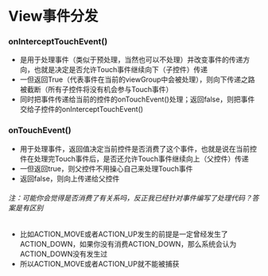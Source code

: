 # View事件分发

### onInterceptTouchEvent()
- 是用于处理事件（类似于预处理，当然也可以不处理）并改变事件的传递方向，也就是决定是否允许Touch事件继续向下（子控件）传递
- 一但返回True（代表事件在当前的viewGroup中会被处理），则向下传递之路被截断（所有子控件将没有机会参与Touch事件）
- 同时把事件传递给当前的控件的onTouchEvent()处理；返回false，则把事件交给子控件的onInterceptTouchEvent()


### onTouchEvent()
- 用于处理事件，返回值决定当前控件是否消费了这个事件，也就是说在当前控件在处理完Touch事件后，是否还允许Touch事件继续向上（父控件）传递
- 一但返回true，则父控件不用操心自己来处理Touch事件
- 返回false，则向上传递给父控件
###### 注：可能你会觉得是否消费了有关系吗，反正我已经针对事件编写了处理代码？答案是有区别
- 比如ACTION_MOVE或者ACTION_UP发生的前提是一定曾经发生了ACTION_DOWN，如果你没有消费ACTION_DOWN，那么系统会认为ACTION_DOWN没有发生过
- 所以ACTION_MOVE或者ACTION_UP就不能被捕获

